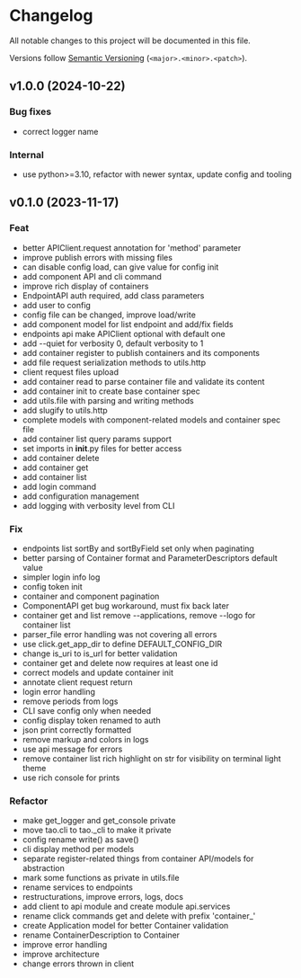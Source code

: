 # Changelog

All notable changes to this project will be documented in this file.

Versions follow [Semantic Versioning](https://semver.org/spec/v2.0.0.html) (`<major>.<minor>.<patch>`).

## v1.0.0 (2024-10-22)

### Bug fixes

- correct logger name

### Internal

- use python>=3.10, refactor with newer syntax, update config and tooling

## v0.1.0 (2023-11-17)

### Feat

- better APIClient.request annotation for 'method' parameter
- improve publish errors with missing files
- can disable config load, can give value for config init
- add component API and cli command
- improve rich display of containers
- EndpointAPI auth required, add class parameters
- add user to config
- config file can be changed, improve load/write
- add component model for list endpoint and add/fix fields
- endpoints api make APIClient optional with default one
- add --quiet for verbosity 0, default verbosity to 1
- add container register to publish containers and its components
- add file request serialization methods to utils.http
- client request files upload
- add container read to parse container file and validate its content
- add container init to create base container spec
- add utils.file with parsing and writing methods
- add slugify to utils.http
- complete models with component-related models and container spec file
- add container list query params support
- set imports in __init__.py files for better access
- add container delete
- add container get
- add container list
- add login command
- add configuration management
- add logging with verbosity level from CLI

### Fix

- endpoints list sortBy and sortByField set only when paginating
- better parsing of Container format and ParameterDescriptors default value
- simpler login info log
- config token init
- container and component pagination
- ComponentAPI get bug workaround, must fix back later
- container get and list remove --applications, remove --logo for container list
- parser_file error handling was not covering all errors
- use click.get_app_dir to define DEFAULT_CONFIG_DIR
- change is_uri to is_url for better validation
- container get and delete now requires at least one id
- correct models and update container init
- annotate client request return
- login error handling
- remove periods from logs
- CLI save config only when needed
- config display token renamed to auth
- json print correctly formatted
- remove markup and colors in logs
- use api message for errors
- remove container list rich highlight on str for visibility on terminal light theme
- use rich console for prints

### Refactor

- make get_logger and get_console private
- move tao.cli to tao._cli to make it private
- config rename write() as save()
- cli display method per models
- separate register-related things from container API/models for abstraction
- mark some functions as private in utils.file
- rename services to endpoints
- restructurations, improve errors, logs, docs
- add client to api module and create module api.services
- rename click commands get and delete with prefix 'container_'
- create Application model for better Container validation
- rename ContainerDescription to Container
- improve error handling
- improve architecture
- change errors thrown in client
